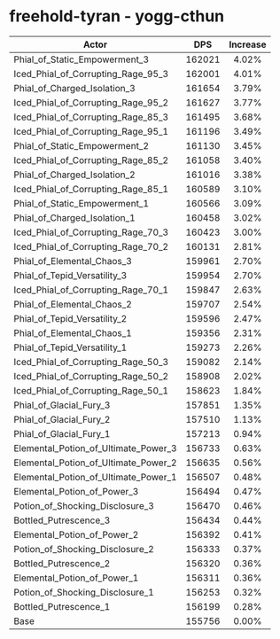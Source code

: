 # freehold-tyran - yogg-cthun
| Actor | DPS | Increase |
|---|:---:|:---:|
|Phial_of_Static_Empowerment_3|162021|4.02%|
|Iced_Phial_of_Corrupting_Rage_95_3|162001|4.01%|
|Phial_of_Charged_Isolation_3|161654|3.79%|
|Iced_Phial_of_Corrupting_Rage_95_2|161627|3.77%|
|Iced_Phial_of_Corrupting_Rage_85_3|161495|3.68%|
|Iced_Phial_of_Corrupting_Rage_95_1|161196|3.49%|
|Phial_of_Static_Empowerment_2|161130|3.45%|
|Iced_Phial_of_Corrupting_Rage_85_2|161058|3.40%|
|Phial_of_Charged_Isolation_2|161016|3.38%|
|Iced_Phial_of_Corrupting_Rage_85_1|160589|3.10%|
|Phial_of_Static_Empowerment_1|160566|3.09%|
|Phial_of_Charged_Isolation_1|160458|3.02%|
|Iced_Phial_of_Corrupting_Rage_70_3|160423|3.00%|
|Iced_Phial_of_Corrupting_Rage_70_2|160131|2.81%|
|Phial_of_Elemental_Chaos_3|159961|2.70%|
|Phial_of_Tepid_Versatility_3|159954|2.70%|
|Iced_Phial_of_Corrupting_Rage_70_1|159847|2.63%|
|Phial_of_Elemental_Chaos_2|159707|2.54%|
|Phial_of_Tepid_Versatility_2|159596|2.47%|
|Phial_of_Elemental_Chaos_1|159356|2.31%|
|Phial_of_Tepid_Versatility_1|159273|2.26%|
|Iced_Phial_of_Corrupting_Rage_50_3|159082|2.14%|
|Iced_Phial_of_Corrupting_Rage_50_2|158908|2.02%|
|Iced_Phial_of_Corrupting_Rage_50_1|158623|1.84%|
|Phial_of_Glacial_Fury_3|157851|1.35%|
|Phial_of_Glacial_Fury_2|157510|1.13%|
|Phial_of_Glacial_Fury_1|157213|0.94%|
|Elemental_Potion_of_Ultimate_Power_3|156733|0.63%|
|Elemental_Potion_of_Ultimate_Power_2|156635|0.56%|
|Elemental_Potion_of_Ultimate_Power_1|156507|0.48%|
|Elemental_Potion_of_Power_3|156494|0.47%|
|Potion_of_Shocking_Disclosure_3|156470|0.46%|
|Bottled_Putrescence_3|156434|0.44%|
|Elemental_Potion_of_Power_2|156392|0.41%|
|Potion_of_Shocking_Disclosure_2|156333|0.37%|
|Bottled_Putrescence_2|156320|0.36%|
|Elemental_Potion_of_Power_1|156311|0.36%|
|Potion_of_Shocking_Disclosure_1|156253|0.32%|
|Bottled_Putrescence_1|156199|0.28%|
|Base|155756|0.00%|
